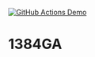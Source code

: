 [![GitHub Actions Demo](https://github.com/chitawebui131/1384GA/actions/workflows/1384ga.yml/badge.svg)](https://github.com/chitawebui131/1384GA/actions/workflows/1384ga.yml)
# 1384GA
